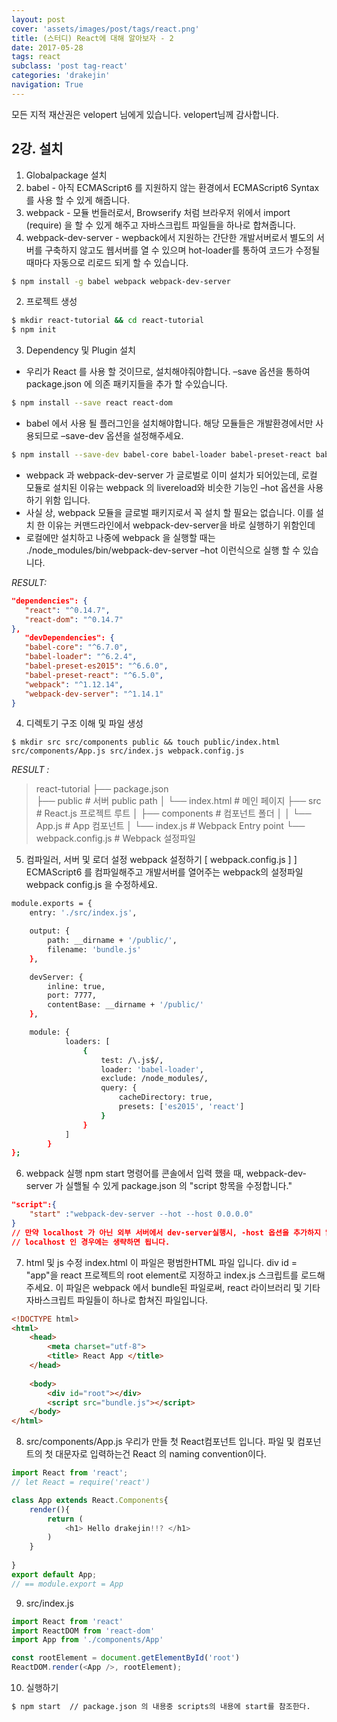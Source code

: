 ```yaml
---
layout: post
cover: 'assets/images/post/tags/react.png'
title: (스터디) React에 대해 알아보자 - 2
date: 2017-05-28
tags: react
subclass: 'post tag-react'
categories: 'drakejin'
navigation: True
---
```

모든 지적 재산권은 velopert 님에게 있습니다. velopert님께 감사합니다. 

## 2강. 설치

1. Globalpackage 설치
  1. babel - 아직 ECMAScript6 를 지원하지 않는 환경에서 ECMAScript6 Syntax를 사용 할 수 있게 해줍니다.
  2. webpack - 모듈 번들러로서, Browserify 처럼 브라우저 위에서 import (require) 을 할 수 있게 해주고 자바스크립트 파일들을 하나로 합쳐줍니다.
  3. webpack-dev-server - wepback에서 지원하는 간단한 개발서버로서 별도의 서버를 구축하지 않고도 웹서버를 열 수 있으며 hot-loader를 통하여 코드가 수정될때마다 자동으로 리로드 되게 할 수 있습니다.
  
``` bash
$ npm install -g babel webpack webpack-dev-server
```

2. 프로젝트 생성

``` bash
$ mkdir react-tutorial && cd react-tutorial
$ npm init
```

3. Dependency 및 Plugin 설치
 - 우리가 React 를 사용 할 것이므로, 설치해야줘야합니다. –save 옵션을 통하여 package.json 에 의존 패키지들을 추가 할 수있습니다.

``` bash
$ npm install --save react react-dom
```
 - babel 에서 사용 될 플러그인을 설치해야합니다. 해당 모듈들은 개발환경에서만 사용되므로 –save-dev 옵션을 설정해주세요.

``` bash 
$ npm install --save-dev babel-core babel-loader babel-preset-react babel-preset-es2015 webpack webpack-dev-server
``` 
 - webpack 과 webpack-dev-server 가 글로벌로 이미 설치가 되어있는데, 로컬 모듈로 설치된 이유는 webpack 의 livereload와 비슷한 기능인 –hot 옵션을 사용하기 위함 입니다. 
 - 사실 상, webpack 모듈을 글로벌 패키지로서 꼭 설치 할 필요는 없습니다. 이를 설치 한 이유는 커맨드라인에서 webpack-dev-server을 바로 실행하기 위함인데
 - 로컬에만 설치하고 나중에 webpack 을 실행할 때는 ./node_modules/bin/webpack-dev-server –hot 이런식으로 실행 할 수 있습니다.

 _RESULT:_
 ``` json
"dependencies": {
    "react": "^0.14.7",
    "react-dom": "^0.14.7"  
}, 
    "devDependencies": {
    "babel-core": "^6.7.0",
    "babel-loader": "^6.2.4",
    "babel-preset-es2015": "^6.6.0",
    "babel-preset-react": "^6.5.0",
    "webpack": "^1.12.14",
    "webpack-dev-server": "^1.14.1"
}
 ```

4. 디렉토기 구조 이해 및 파일 생성

```
$ mkdir src src/components public && touch public/index.html src/components/App.js src/index.js webpack.config.js
```

_RESULT :_

> react-tutorial
> ├── package.json         
> ├── public            # 서버 public path
> │   └── index.html    # 메인 페이지
> ├── src               # React.js 프로젝트 루트
> │   ├── components    # 컴포넌트 폴더
> │   │   └── App.js    # App 컴포넌트
> │   └── index.js      # Webpack Entry point
> └── webpack.config.js # Webpack 설정파일

5. 컴파일러, 서버 및 로더 설정 
webpack 설정하기 [ webpack.config.js ] ]
ECMAScript6 를 컴파일해주고 개발서버를 열어주는 webpack의 설정파일 webpack config.js 을 수정하세요.

``` bash 
module.exports = {
    entry: './src/index.js',

    output: {
        path: __dirname + '/public/',
        filename: 'bundle.js'
    },

    devServer: {
        inline: true,
        port: 7777,
        contentBase: __dirname + '/public/'
    },

    module: {
            loaders: [
                {
                    test: /\.js$/,
                    loader: 'babel-loader',
                    exclude: /node_modules/,
                    query: {
                        cacheDirectory: true,
                        presets: ['es2015', 'react']
                    }
                }
            ]
        }
};

```

6. webpack 실행 
npm start 명령어를 콘솔에서 입력 했을 때, webpack-dev-server 가 실핼될 수 있게 package.json 의 "script 항목을 수정합니다."

``` json 
"script":{
    "start" :"webpack-dev-server --hot --host 0.0.0.0"
}
// 만약 localhost 가 아닌 외부 서버에서 dev-server실행시, -host 옵션을 추가하지 않으면 접근이 안됩니다.
// localhost 인 경우에는 생략하면 됩니다.
```    

7. html 및 js 수정 
index.html 
이 파일은 평범한HTML 파일 입니다. div id = "app"을 react 프로젝트의 root element로 지정하고 
index.js 스크립트를 로드해주세요. 이 파일은 webpack 에서 bundle된 파일로써, react 라이브러리 
및 기타 자바스크립트 파일들이 하나로 합쳐진 파일입니다.

``` html
<!DOCTYPE html>
<html>
    <head>
        <meta charset="utf-8">
        <title> React App </title>
    </head>
    
    <body>
        <div id="root"></div>
        <script src="bundle.js"></script>
    </body>
</html>
```

8. src/components/App.js
우리가 만들 첫 React컴포넌트 입니다. 파일 및 컴포넌트의 첫 대문자로 입력하는건 React 의 naming
convention이다. 


``` js
import React from 'react';
// let React = require('react')

class App extends React.Components{
    render(){
        return (
            <h1> Hello drakejin!!? </h1>
        )
    }
    
}
export default App;
// == module.export = App
```

9. src/index.js 

``` js
import React from 'react'
import ReactDOM from 'react-dom'
import App from './components/App'

const rootElement = document.getElementById('root')
ReactDOM.render(<App />, rootElement);


```

10. 실행하기 

``` bash
$ npm start  // package.json 의 내용중 scripts의 내용에 start를 참조한다.
```


